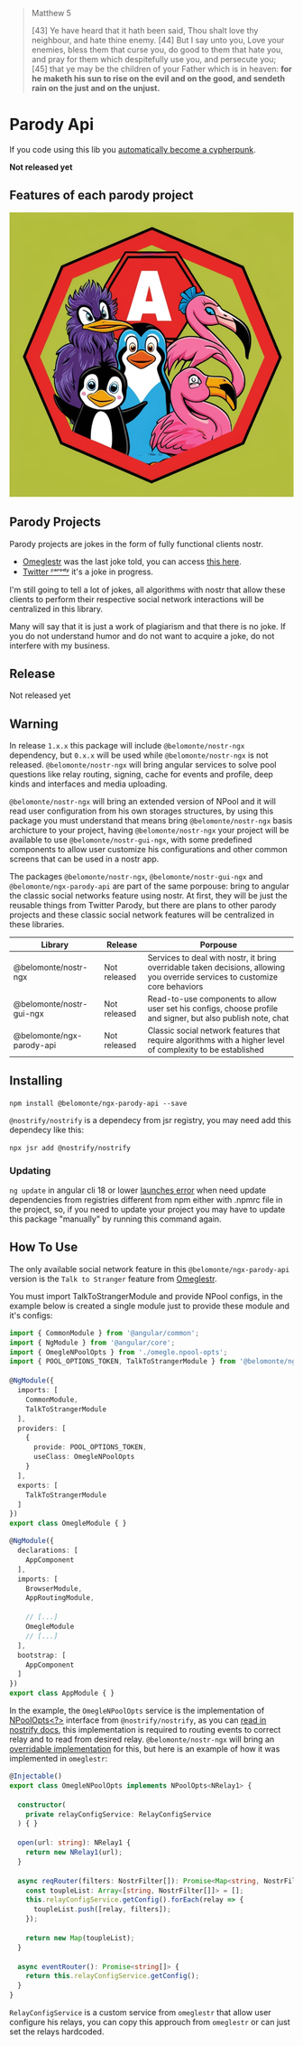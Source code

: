 > Matthew 5
>
> [43] Ye have heard that it hath been said, Thou shalt love thy neighbour, and hate thine enemy. [44] But I say unto you, Love your enemies, bless them that curse you, do good to them that hate you, and pray for them which despitefully use you, and persecute you; [45] that ye may be the children of your Father which is in heaven: **for he maketh his sun to rise on the evil and on the good, and sendeth rain on the just and on the unjust.**

# Parody Api
If you code using this lib you [automatically become a cypherpunk](https://cdn.nakamotoinstitute.org/docs/cypherpunk-manifesto.txt).

**Not released yet**

## Features of each parody project
![Parody family](./assets/parody-api.png)

## Parody Projects
Parody projects are jokes in the form of fully functional clients nostr.

 - [Omeglestr](https://github.com/antonioconselheiro/omeglestr) was the last joke told, you can access [this here](https://antonioconselheiro.github.io/omeglestr/#/chat).
 - [Twitter ᴾᵃʳᵒᵈʸ](https://github.com/antonioconselheiro/twitter-parody) it's a joke in progress.

I'm still going to tell a lot of jokes, all algorithms with nostr that allow these clients to perform their respective social network interactions will be centralized in this library.

Many will say that it is just a work of plagiarism and that there is no joke. If you do not understand humor and do not want to acquire a joke, do not interfere with my business.

## Release
Not released yet

## Warning
In release `1.x.x` this package will include `@belomonte/nostr-ngx` dependency, but `0.x.x` will be used while `@belomonte/nostr-ngx` is not released.
`@belomonte/nostr-ngx` will bring angular services to solve pool questions like relay routing, signing, cache for events and profile, deep kinds and interfaces and media uploading.

`@belomonte/nostr-ngx` will bring an extended version of NPool and it will read user configuration from his own storages structures, by using this package you must understand that means bring `@belomonte/nostr-ngx` basis archicture to your project, having `@belomonte/nostr-ngx` your project will be available to use `@belomonte/nostr-gui-ngx`, with some predefined components to allow user customize his configurations and other common screens that can be used in a nostr app.

The packages `@belomonte/nostr-ngx`, `@belomonte/nostr-gui-ngx` and `@belomonte/ngx-parody-api` are part of the same porpouse: bring to angular the classic social networks feature using nostr. At first, they will be just the reusable things from Twitter Parody, but there are plans to other parody projects and these classic social network features will be centralized in these libraries.

| Library | Release | Porpouse |
|-------------|-------------|-------------|
| @belomonte/nostr-ngx | Not released | Services to deal with nostr, it bring overridable taken decisions, allowing you override services to customize core behaviors  |
| @belomonte/nostr-gui-ngx | Not released | Read-to-use components to allow user set his configs, choose profile and signer, but also publish note, chat |
| @belomonte/ngx-parody-api | Not released | Classic social network features that require algorithms with a higher level of complexity to be established |

## Installing
`npm install @belomonte/ngx-parody-api --save`

`@nostrify/nostrify` is a dependecy from jsr registry, you may need add this dependecy like this:

`npx jsr add @nostrify/nostrify`

### Updating
`ng update` in angular cli 18 or lower [launches error](https://github.com/angular/angular-cli/issues/28834) when need update dependencies from registries different from npm either with .npmrc file in the project, so, if you need to update your project you may have to update this package "manually" by running this command again.

## How To Use

The only available social network feature in this `@belomonte/ngx-parody-api` version is the `Talk to Stranger` feature from [Omeglestr](https://github.com/antonioconselheiro/omeglestr).

You must import TalkToStrangerModule and provide NPool configs, in the example below is created a single module just to provide these module and it's configs:

```typescript
import { CommonModule } from '@angular/common';
import { NgModule } from '@angular/core';
import { OmegleNPoolOpts } from './omegle.npool-opts';
import { POOL_OPTIONS_TOKEN, TalkToStrangerModule } from '@belomonte/ngx-parody-api';

@NgModule({
  imports: [
    CommonModule,
    TalkToStrangerModule
  ],
  providers: [
    {
      provide: POOL_OPTIONS_TOKEN,
      useClass: OmegleNPoolOpts
    }
  ],
  exports: [
    TalkToStrangerModule
  ]
})
export class OmegleModule { }
```

```typescript
@NgModule({
  declarations: [
    AppComponent
  ],
  imports: [
    BrowserModule,
    AppRoutingModule,

    // [...]
    OmegleModule
    // [...]
  ],
  bootstrap: [
    AppComponent
  ]
})
export class AppModule { }
```

In the example, the `OmegleNPoolOpts` service is the implementation of [NPoolOpts<?>](https://nostrify.dev/relay/pool#options) interface from `@nostrify/nostrify`, as you can [read in nostrify docs](https://nostrify.dev/relay/pool), this implementation is required to routing events to correct relay and to read from desired relay. `@belomonte/nostr-ngx` will bring an [overridable implementation](https://github.com/antonioconselheiro/nostr-ngx/blob/master/projects/nostr-ngx/src/lib/pool/relay-router.service.ts) for this, but here is an example of how it was implemented in `omeglestr`:

```typescript
@Injectable()
export class OmegleNPoolOpts implements NPoolOpts<NRelay1> {

  constructor(
    private relayConfigService: RelayConfigService
  ) { }
  
  open(url: string): NRelay1 {
    return new NRelay1(url);
  }

  async reqRouter(filters: NostrFilter[]): Promise<Map<string, NostrFilter[]>> {
    const toupleList: Array<[string, NostrFilter[]]> = [];
    this.relayConfigService.getConfig().forEach(relay => {
      toupleList.push([relay, filters]);
    });

    return new Map(toupleList);
  }

  async eventRouter(): Promise<string[]> {
    return this.relayConfigService.getConfig();
  }
}
```

`RelayConfigService` is a custom service from `omeglestr` that allow user configure his relays, you can copy this approuch from `omeglestr` or can just set the relays hardcoded.